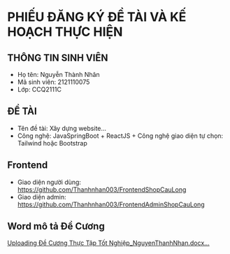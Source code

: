 # PHIẾU ĐĂNG KÝ ĐỀ TÀI VÀ KẾ HOẠCH THỰC HIỆN
## THÔNG TIN SINH VIÊN
- Họ tên: Nguyễn Thành Nhân
- Mã sinh viên: 2121110075
- Lớp: CCQ2111C
## ĐỀ TÀI
- Tên đề tài: Xây dựng website...
- Công nghệ: JavaSpringBoot + ReactJS + Công nghệ giao diện tự chọn: Tailwind hoặc Bootstrap
## Frontend
- Giao diện người dùng: https://github.com/Thanhnhan003/FrontendShopCauLong
- Giao diện admin: https://github.com/Thanhnhan003/FrontendAdminShopCauLong
## Word mô tả Đề Cương 
[Uploading Đề Cương Thực Tập Tốt Nghiệp_NguyenThanhNhan.docx…]()
